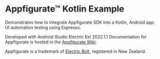 # Appfigurate™ Kotlin Example

Demonstrates how to integrate Appfigurate SDK into a Kotlin, Android app. UI automation testing using Espresso.

Developed with Android Studio Electric Eel 2022.1.1
Documentation for Appfigurate is hosted in the [Appfigurate Wiki](https://github.com/electricbolt/appfiguratesdk/wiki).

Appfigurate is a trademark of [Electric Bolt](https://www.electricbolt.co.nz), registered in New Zealand.

